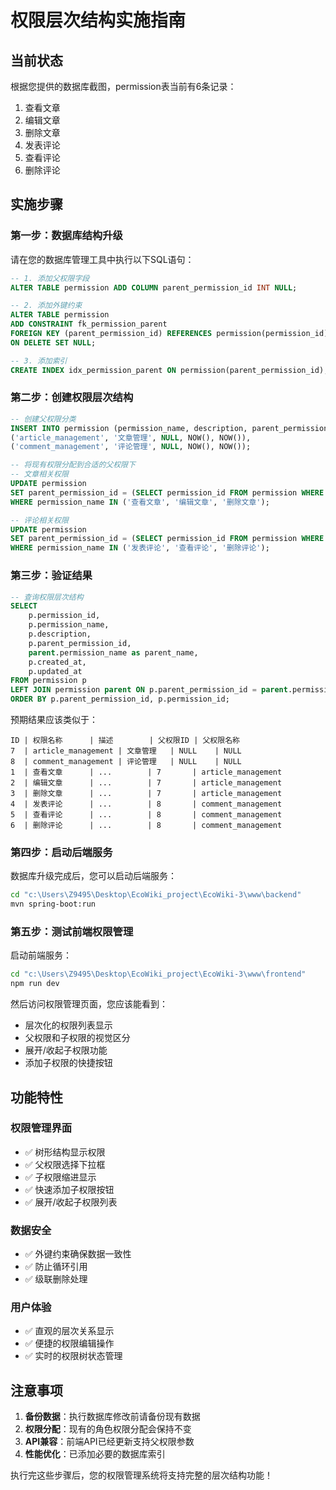 # 权限层次结构实施指南

## 当前状态
根据您提供的数据库截图，permission表当前有6条记录：
1. 查看文章
2. 编辑文章  
3. 删除文章
4. 发表评论
5. 查看评论
6. 删除评论

## 实施步骤

### 第一步：数据库结构升级

请在您的数据库管理工具中执行以下SQL语句：

```sql
-- 1. 添加父权限字段
ALTER TABLE permission ADD COLUMN parent_permission_id INT NULL;

-- 2. 添加外键约束
ALTER TABLE permission 
ADD CONSTRAINT fk_permission_parent 
FOREIGN KEY (parent_permission_id) REFERENCES permission(permission_id)
ON DELETE SET NULL;

-- 3. 添加索引
CREATE INDEX idx_permission_parent ON permission(parent_permission_id);
```

### 第二步：创建权限层次结构

```sql
-- 创建父权限分类
INSERT INTO permission (permission_name, description, parent_permission_id, created_at, updated_at) VALUES
('article_management', '文章管理', NULL, NOW(), NOW()),
('comment_management', '评论管理', NULL, NOW(), NOW());

-- 将现有权限分配到合适的父权限下
-- 文章相关权限
UPDATE permission 
SET parent_permission_id = (SELECT permission_id FROM permission WHERE permission_name = 'article_management' LIMIT 1)
WHERE permission_name IN ('查看文章', '编辑文章', '删除文章');

-- 评论相关权限
UPDATE permission 
SET parent_permission_id = (SELECT permission_id FROM permission WHERE permission_name = 'comment_management' LIMIT 1)
WHERE permission_name IN ('发表评论', '查看评论', '删除评论');
```

### 第三步：验证结果

```sql
-- 查询权限层次结构
SELECT 
    p.permission_id,
    p.permission_name,
    p.description,
    p.parent_permission_id,
    parent.permission_name as parent_name,
    p.created_at,
    p.updated_at
FROM permission p
LEFT JOIN permission parent ON p.parent_permission_id = parent.permission_id
ORDER BY p.parent_permission_id, p.permission_id;
```

预期结果应该类似于：
```
ID | 权限名称      | 描述        | 父权限ID | 父权限名称
7  | article_management | 文章管理   | NULL    | NULL
8  | comment_management | 评论管理   | NULL    | NULL  
1  | 查看文章      | ...        | 7       | article_management
2  | 编辑文章      | ...        | 7       | article_management
3  | 删除文章      | ...        | 7       | article_management
4  | 发表评论      | ...        | 8       | comment_management
5  | 查看评论      | ...        | 8       | comment_management
6  | 删除评论      | ...        | 8       | comment_management
```

### 第四步：启动后端服务

数据库升级完成后，您可以启动后端服务：

```bash
cd "c:\Users\Z9495\Desktop\EcoWiki_project\EcoWiki-3\www\backend"
mvn spring-boot:run
```

### 第五步：测试前端权限管理

启动前端服务：
```bash
cd "c:\Users\Z9495\Desktop\EcoWiki_project\EcoWiki-3\www\frontend"
npm run dev
```

然后访问权限管理页面，您应该能看到：
- 层次化的权限列表显示
- 父权限和子权限的视觉区分
- 展开/收起子权限功能
- 添加子权限的快捷按钮

## 功能特性

### 权限管理界面
- ✅ 树形结构显示权限
- ✅ 父权限选择下拉框
- ✅ 子权限缩进显示
- ✅ 快速添加子权限按钮
- ✅ 展开/收起子权限列表

### 数据安全
- ✅ 外键约束确保数据一致性
- ✅ 防止循环引用
- ✅ 级联删除处理

### 用户体验
- ✅ 直观的层次关系显示
- ✅ 便捷的权限编辑操作
- ✅ 实时的权限树状态管理

## 注意事项

1. **备份数据**：执行数据库修改前请备份现有数据
2. **权限分配**：现有的角色权限分配会保持不变
3. **API兼容**：前端API已经更新支持父权限参数
4. **性能优化**：已添加必要的数据库索引

执行完这些步骤后，您的权限管理系统将支持完整的层次结构功能！
